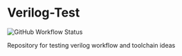 Verilog-Test
============

![GitHub Workflow Status](https://img.shields.io/github/workflow/status/nickelpro/verilog-test/Verilator-Test?label=tests&style=flat-square)

Repository for testing verilog workflow and toolchain ideas
